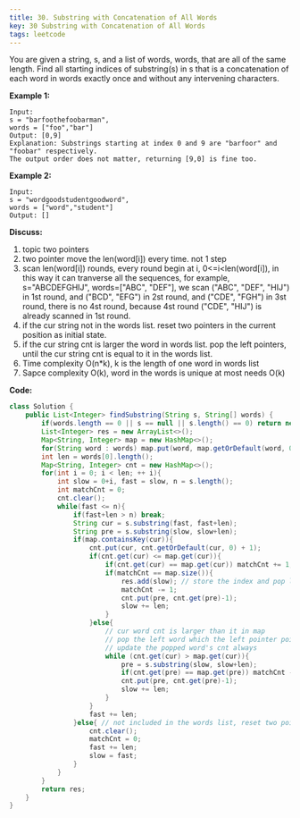 ```yaml
---
title: 30. Substring with Concatenation of All Words
key: 30 Substring with Concatenation of All Words
tags: leetcode
---
```


You are given a string, s, and a list of words, words, that are all of the same length. Find all starting indices of substring(s) in s that is a concatenation of each word in words exactly once and without any intervening characters.

**Example 1:**
    
    Input:
    s = "barfoothefoobarman",
    words = ["foo","bar"]
    Output: [0,9]
    Explanation: Substrings starting at index 0 and 9 are "barfoor" and "foobar" respectively.
    The output order does not matter, returning [9,0] is fine too.
**Example 2:**

    Input:
    s = "wordgoodstudentgoodword",
    words = ["word","student"]
    Output: []

**Discuss:**
1. topic two pointers
2. two pointer move the len(word[i]) every time. not 1 step
3. scan len(word[i]) rounds, every round begin at i, 0<=i<len(word[i]), in this way it can tranverse all the sequences, for example, s="ABCDEFGHIJ", words=["ABC", "DEF"], we scan ("ABC", "DEF", "HIJ") in 1st round, and ("BCD", "EFG") in 2st round, and ("CDE", "FGH") in 3st round, there is no 4st round, because 4st round ("CDE", "HIJ") is already scanned in 1st round.
4. if the cur string not in the words list. reset two pointers in the current position as initial state.
5. if the cur string cnt is larger the word in words list. pop the left pointers, until the cur string cnt is equal to it in the words list.
6. Time complexity O(n*k), k is the length of one word in words list
7. Sapce complexity O(k),  word in the words is unique at most needs O(k)


**Code:**

```java
class Solution {
    public List<Integer> findSubstring(String s, String[] words) {
        if(words.length == 0 || s == null || s.length() == 0) return new ArrayList<>();
        List<Integer> res = new ArrayList<>();
        Map<String, Integer> map = new HashMap<>();
        for(String word : words) map.put(word, map.getOrDefault(word, 0)+1);
        int len = words[0].length();
        Map<String, Integer> cnt = new HashMap<>();
        for(int i = 0; i < len; ++ i){
            int slow = 0+i, fast = slow, n = s.length();
            int matchCnt = 0;
            cnt.clear();
            while(fast <= n){
                if(fast+len > n) break; 
                String cur = s.substring(fast, fast+len);
                String pre = s.substring(slow, slow+len);
                if(map.containsKey(cur)){
                    cnt.put(cur, cnt.getOrDefault(cur, 0) + 1);
                    if(cnt.get(cur) <= map.get(cur)){ 
                        if(cnt.get(cur) == map.get(cur)) matchCnt += 1;
                        if(matchCnt == map.size()){
                            res.add(slow); // store the index and pop left
                            matchCnt -= 1;
                            cnt.put(pre, cnt.get(pre)-1);
                            slow += len;
                        }
                    }else{
                        // cur word cnt is larger than it in map
                        // pop the left word which the left pointer points
                        // update the popped word's cnt always 
                        while (cnt.get(cur) > map.get(cur)){
                            pre = s.substring(slow, slow+len);
                            if(cnt.get(pre) == map.get(pre)) matchCnt -= 1;
                            cnt.put(pre, cnt.get(pre)-1);
                            slow += len;
                        }
                    }
                    fast += len;
                }else{ // not included in the words list, reset two pointers in current position
                    cnt.clear();
                    matchCnt = 0;
                    fast += len;
                    slow = fast;
                }
            }
        } 
        return res;
    }
}
```